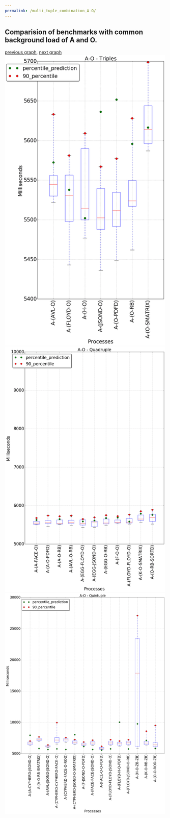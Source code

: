 ```yaml
---
permalink: /multi_tuple_combination_A-O/
---
```



 ## Comparision of benchmarks with common background load of A and O.

[previous graph](../multi_tuple_combination_A-K/), [next graph](../multi_tuple_combination_A-PDFD/)
![graph figure](./images/triple/A/A-O_box.png)![graph figure](./images/quadruple/A/A-O_box.png)![graph figure](./images/quintuple/A/A-O_box.png)